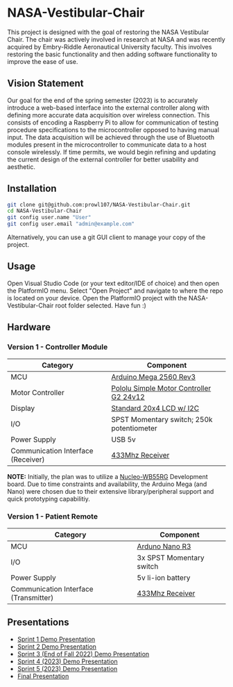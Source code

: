 # NASA-Vestibular-Chair
This project is designed with the goal of restoring the NASA Vestibular Chair. The chair was actively involved in research at NASA and was recently acquired by Embry-Riddle Aeronautical University faculty. This involves restoring the basic functionality and then adding software functionality to improve the ease of use.

## Vision Statement
Our goal for the end of the spring semester (2023) is to accurately introduce a web-based interface into the external controller along with defining more accurate data acquisition over wireless connection. This consists of encoding a Raspberry Pi to allow for communication of testing procedure specifications to the microcontroller opposed to having manual input. The data acquisition will be achieved through the use of Bluetooth modules present in the microcontroller to communicate data to a host console wirelessly. If time permits, we would begin refining and updating the current design of the external controller for better usability and aesthetic. 

## Installation
```bash
git clone git@github.com:prowl107/NASA-Vestibular-Chair.git
cd NASA-Vestibular-Chair
git config user.name "User"
git config user.email "admin@example.com"
```
Alternatively, you can use a git GUI client to manage your copy of the project. 

## Usage
Open Visual Studio Code (or your text editor/IDE of choice) and then open the PlatformIO menu.
Select "Open Project" and navigate to where the repo is located on your device.
Open the PlatformIO project with the NASA-Vestibular-Chair root folder selected.
Have fun :)

## Hardware 
### Version 1 - Controller Module
| Category  | Component  |
|---|---|
| MCU  |  [Arduino Mega 2560 Rev3](https://store.arduino.cc/products/arduino-mega-2560-rev3) |
| Motor Controller  | [Pololu Simple Motor Controller G2 24v12](https://www.pololu.com/product/1365)  |
| Display  | [Standard 20x4 LCD w/ I2C](https://www.amazon.com/SunFounder-Serial-Module-Arduino-Mega2560/dp/B01GPUMP9C) |
| I/O  | SPST Momentary switch; 250k potentiometer  |
| Power Supply | USB 5v |
| Communication Interface (Receiver) | [433Mhz Receiver](https://www.amazon.com/HiLetgo-Wireless-Transmitter-Receiver-Raspberry/dp/B01DKC2EY4/ref=sr_1_3?keywords=433mhz+transmitter+and+receiver&qid=1675643344&sr=8-3) |

**NOTE:** Initially, the plan was to utilize a [Nucleo-WB55RG](https://www.st.com/en/evaluation-tools/nucleo-wb55rg.html) Development board. Due to time constraints and availability, the Arduino Mega (and Nano) were chosen due to their extensive library/peripheral support and quick prototyping capabilitiy.

### Version 1 - Patient Remote

| Category  |  Component |
|---|---|
| MCU  | [Arduno Nano R3](https://store.arduino.cc/products/arduino-nano)  |
| I/O  |  3x SPST Momentary switch |
| Power Supply   | 5v li-ion battery  |
| Communication Interface (Transmitter)  |  [433Mhz Receiver](https://www.amazon.com/HiLetgo-Wireless-Transmitter-Receiver-Raspberry/dp/B01DKC2EY4/ref=sr_1_3?keywords=433mhz+transmitter+and+receiver&qid=1675643344&sr=8-3) |

## Presentations
- [Sprint 1 Demo Presentation](https://docs.google.com/presentation/d/1b5IdnyLSNwiTLVy-gZ9E79ZbYqnyJbTD/edit?usp=sharing&ouid=115407868332019012098&rtpof=true&sd=true)
- [Sprint 2 Demo Presentation](https://docs.google.com/presentation/d/1l_CmvSCrBEOVg_VuYpDZWNs5qSBOpJvT/edit?usp=sharing&ouid=115407868332019012098&rtpof=true&sd=true)
- [Sprint 3 (End of Fall 2022) Demo Presentation](https://docs.google.com/presentation/d/1xmUZu0XUEXimdjX_mnKVwzS-KKVoy4oE/edit?usp=sharing&ouid=115407868332019012098&rtpof=true&sd=true)
- [Sprint 4 (2023) Demo Presentation](https://docs.google.com/presentation/d/1zxAWRcQLVy_wj2OVS8DIGSSmD8TUqGN_/edit?usp=sharing&ouid=115407868332019012098&rtpof=true&sd=true)
- [Sprint 5 (2023) Demo Presentation](https://docs.google.com/presentation/d/1c0bh65YAwqH6N8ktK_QlXqYoBvHQKnEx/edit?usp=sharing&ouid=115407868332019012098&rtpof=true&sd=true)
- [Final Presentation](https://docs.google.com/presentation/d/1rVZELndvWFqBjD3BzsnxDw-WVZXjoCnKRoX8ANc6Zlw/edit?usp=sharing)
